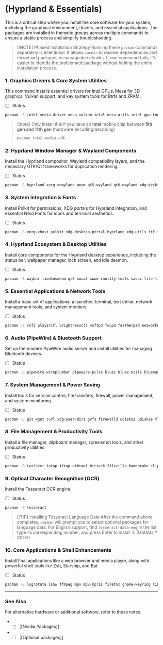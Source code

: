 
# (Hyprland & Essentials)

This is a critical step where you install the core software for your system, including the graphical environment, drivers, and essential applications. The packages are installed in thematic groups across multiple commands to ensure a stable process and simplify troubleshooting.

> [!NOTE] Phased Installation Strategy
> Running these `pacman` commands separately is intentional. It allows `pacman` to resolve dependencies and download packages in manageable chunks. If one command fails, it's easier to identify the problematic package without halting the entire installation process.

### 1. Graphics Drivers & Core System Utilities 
This command installs essential drivers for Intel GPUs, Mesa for 3D graphics, Vulkan support, and key system tools for Btrfs and ZRAM.
- [ ] Status
```bash
pacman -S intel-media-driver mesa vulkan-intel mesa-utils intel-gpu-tools libva libva-utils vulkan-icd-loader vulkan-tools intel-ucode btrfs-progs zram-generator
```

> [!note] Only install this if you have an **intel** mobile chip between **5th gen and 11th gen** (hardware encoding/decoding)
>```bash
>pacman intel-media-sdk
> ```

### 2. Hyprland Window Manager & Wayland Components
Install the Hyprland compositor, Wayland compatibility layers, and the necessary GTK/Qt frameworks for application rendering.
- [ ] Status
```bash
pacman -S hyprland xorg-xwayland uwsm qt5-wayland qt6-wayland xdg-desktop-portal-gtk gtk3 gtk4 nwg-look qt5ct qt6ct qt6-svg qt6-multimedia-ffmpeg kvantum hyprpolkitagent
```

### 3. System Integration & Fonts
Install Polkit for permissions, XDG portals for Hyprland integration, and essential Nerd Fonts for icons and terminal aesthetics.
- [ ] Status
```bash
pacman -S xorg-xhost polkit xdg-desktop-portal-hyprland xdg-utils ttf-font-awesome ttf-jetbrains-mono-nerd
```

### 4. Hyprland Ecosystem & Desktop Utilities
Install core components for the Hyprland desktop experience, including the status bar, wallpaper manager, lock screen, and idle daemon.
- [ ] Status
```bash
pacman -S waybar libdbusmenu-qt5 socat swww inotify-tools sassc file libdbusmenu-glib fastfetch hyprlock hypridle hyprsunset swappy
```

### 5. Essential Applications & Network Tools
Install a base set of applications: a launcher, terminal, text editor, network management tools, and system monitors.
- [ ] Status
```bash
pacman -S rofi playerctl brightnessctl vsftpd fwupd featherpad networkmanager iwd nm-connection-editor compsize ncdu kitty pavucontrol unzip swayimg python-pipx
```

### 6. Audio (PipeWire) & Bluetooth Support
Set up the modern PipeWire audio server and install utilities for managing Bluetooth devices.
- [ ] Status
```bash
pacman -S pipewire wireplumber pipewire-pulse bluez bluez-utils blueman dosfstools sof-firmware gst-plugin-pipewire
```

### 7. System Management & Power Saving
Install tools for version control, file transfers, firewall, power management, and system monitoring.
- [ ] Status
```bash
pacman -S git wget curl xdg-user-dirs gvfs firewalld udisks2 udiskie tlp tlp-rdw thermald powertop 7zip usbutils usbmuxd gparted ntfs-3g acpid pacman-contrib nvtop btop inxi less
```

### 8. File Management & Productivity Tools
Install a file manager, clipboard manager, screenshot tools, and other productivity utilities.
- [ ] Status
```bash
pacman -S tealdeer iotop iftop ethtool httrack filezilla handbrake cliphist grim slurp wl-clipboard tree fzf thunar swaync compsize clang obsidian gnome-disk-utility
```

### 9. Optical Character Recognition (OCR)
Install the Tesseract OCR engine.
- [ ] Status
```bash
pacman -S tesseract
```

> [!TIP] Installing Tesseract Language Data
> After the command above completes, `pacman` will prompt you to select optional packages for language data. For English support, find `tesseract-data-eng` in the list, type its corresponding number, and press Enter to install it. (USUALLY 30TH)

### 10. Core Applications & Shell Enhancements
Install final applications like a web browser and media player, along with powerful shell tools like Zsh, Starship, and Bat.
- [ ] Status
```bash
pacman -S logrotate lshw ffmpeg mpv mpv-mpris firefox gnome-keyring libsecret yad yazi zellij zsh zsh-syntax-highlighting starship imagemagick bat krita uv rq jq bc zathura zathura-pdf-mupdf
```

---

### See Also
For alternative hardware or additional software, refer to these notes:
- - [ ] [[Nvidia Packages]]
- - [ ] [[Optional packages]]
